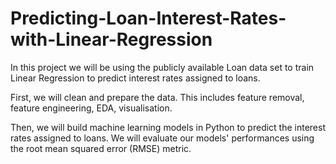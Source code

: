 # Predicting-Loan-Interest-Rates-with-Linear-Regression
In this project we will be using the publicly available Loan data set to train Linear Regression to predict interest rates assigned to loans.

First, we will clean and prepare the data. This includes feature removal, feature engineering, EDA, visualisation.

Then, we will build machine learning models in Python to predict the interest rates assigned to loans. We will evaluate our models' performances using the root mean squared error (RMSE) metric.
